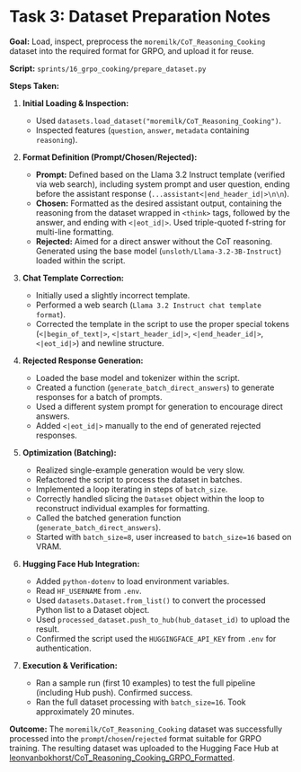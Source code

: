 # Task 3: Dataset Preparation Notes

**Goal:** Load, inspect, preprocess the `moremilk/CoT_Reasoning_Cooking` dataset into the required format for GRPO, and upload it for reuse.

**Script:** `sprints/16_grpo_cooking/prepare_dataset.py`

**Steps Taken:**

1.  **Initial Loading & Inspection:**
    *   Used `datasets.load_dataset("moremilk/CoT_Reasoning_Cooking")`.
    *   Inspected features (`question`, `answer`, `metadata` containing `reasoning`).

2.  **Format Definition (Prompt/Chosen/Rejected):**
    *   **Prompt:** Defined based on the Llama 3.2 Instruct template (verified via web search), including system prompt and user question, ending before the assistant response (`...assistant<|end_header_id|>\n\n`).
    *   **Chosen:** Formatted as the desired assistant output, containing the reasoning from the dataset wrapped in `<think>` tags, followed by the answer, and ending with `<|eot_id|>`. Used triple-quoted f-string for multi-line formatting.
    *   **Rejected:** Aimed for a direct answer without the CoT reasoning. Generated using the base model (`unsloth/Llama-3.2-3B-Instruct`) loaded within the script.

3.  **Chat Template Correction:**
    *   Initially used a slightly incorrect template.
    *   Performed a web search (`Llama 3.2 Instruct chat template format`).
    *   Corrected the template in the script to use the proper special tokens (`<|begin_of_text|>`, `<|start_header_id|>`, `<|end_header_id|>`, `<|eot_id|>`) and newline structure.

4.  **Rejected Response Generation:**
    *   Loaded the base model and tokenizer within the script.
    *   Created a function (`generate_batch_direct_answers`) to generate responses for a batch of prompts.
    *   Used a different system prompt for generation to encourage direct answers.
    *   Added `<|eot_id|>` manually to the end of generated rejected responses.

5.  **Optimization (Batching):**
    *   Realized single-example generation would be very slow.
    *   Refactored the script to process the dataset in batches.
    *   Implemented a loop iterating in steps of `batch_size`.
    *   Correctly handled slicing the `Dataset` object within the loop to reconstruct individual examples for formatting.
    *   Called the batched generation function (`generate_batch_direct_answers`).
    *   Started with `batch_size=8`, user increased to `batch_size=16` based on VRAM.

6.  **Hugging Face Hub Integration:**
    *   Added `python-dotenv` to load environment variables.
    *   Read `HF_USERNAME` from `.env`.
    *   Used `datasets.Dataset.from_list()` to convert the processed Python list to a Dataset object.
    *   Used `processed_dataset.push_to_hub(hub_dataset_id)` to upload the result.
    *   Confirmed the script used the `HUGGINGFACE_API_KEY` from `.env` for authentication.

7.  **Execution & Verification:**
    *   Ran a sample run (first 10 examples) to test the full pipeline (including Hub push). Confirmed success.
    *   Ran the full dataset processing with `batch_size=16`. Took approximately 20 minutes.

**Outcome:** The `moremilk/CoT_Reasoning_Cooking` dataset was successfully processed into the `prompt`/`chosen`/`rejected` format suitable for GRPO training. The resulting dataset was uploaded to the Hugging Face Hub at [leonvanbokhorst/CoT_Reasoning_Cooking_GRPO_Formatted](https://huggingface.co/datasets/leonvanbokhorst/CoT_Reasoning_Cooking_GRPO_Formatted). 